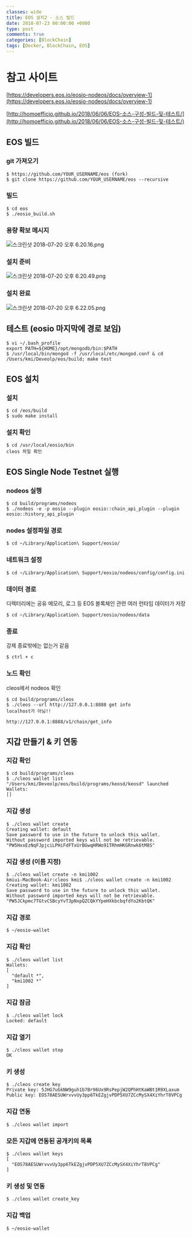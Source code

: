 ```yaml
---
classes: wide
title: EOS 설치2 - 소스 빌드
date: 2018-07-23 00:00:00 +0900
type: post
comments: true
categories: [BlockChain]
tags: [Docker, BlockChain, EOS]
---
```


# 참고 사이트
[https://developers.eos.io/eosio-nodeos/docs/overview-1](https://developers.eos.io/eosio-nodeos/docs/overview-1)

[http://homoefficio.github.io/2018/06/06/EOS-소스-구성-빌드-및-테스트/](http://homoefficio.github.io/2018/06/06/EOS-소스-구성-빌드-및-테스트/)

## EOS 빌드
### git 가져오기
```
$ https://github.com/YOUR_USERNAME/eos (fork)
$ git clone https://github.com/YOUR_USERNAME/eos --recursive
```

### 빌드
```
$ cd eos
$ ./eosio_build.sh
```

### 용량 확보 메시지
![스크린샷 2018-07-20 오후 6.20.16.png](../../assets/images/F1819299DF71676A48413146CDEBE378.png)

### 설치 준비
![스크린샷 2018-07-20 오후 6.20.49.png](../../assets/images/15A7BCE825EC2C7A6E8DF1FADE3D9ECD.png)

### 설치 완료
![스크린샷 2018-07-20 오후 6.22.05.png](../../assets/images/C2F48000E60CC85D152557381EA5C7AB.png)

## 테스트 (eosio 마지막에 경로 보임)
```
$ vi ~/.bash_profile
export PATH=${HOME}/opt/mongodb/bin:$PATH
$ /usr/local/bin/mongod -f /usr/local/etc/mongod.conf & cd /Users/kmi/Deveolp/eos/build; make test

```

## EOS 설치
### 설치
```
$ cd /eos/build
$ sudo make install
```

### 설치 확인
```
$ cd /usr/local/eosio/bin
cleos 파일 확인
```

## EOS Single Node Testnet 실행
### nodeos 실행
```
$ cd build/programs/nodeos
$ ./nodeos -e -p eosio --plugin eosio::chain_api_plugin --plugin eosio::history_api_plugin
```

### nodes 설정파일 경로
```
$ cd ~/Library/Application\ Support/eosio/
```

### 네트워크 설정
```
$ cd ~/Library/Application\ Support/eosio/nodeos/config/config.ini
```

### 데이터 경로
디렉터리에는 공유 메모리, 로그 등 EOS 블록체인 관련 여러 런타임 데이터가 저장
```
$ cd ~/Library/Application\ Support/eosio/nodeos/data
```

### 종료
강제 종료밖에는 없는거 같음
```
$ ctrl + c
```

### 노드 확인
cleos에서 nodeos 확인
```
$ cd build/programs/cleos
$ ./cleos --url http://127.0.0.1:8888 get info
localhost가 아님!!

http://127.0.0.1:8888/v1/chain/get_info
```

## 지갑 만들기 & 키 연동
### 지갑 확인
```
$ cd build/programs/cleos
$ ./cleos wallet list
"/Users/kmi/Deveolp/eos/build/programs/keosd/keosd" launched
Wallets:
[]
```

### 지갑 생성
```
$ ./cleos wallet create
Creating wallet: default
Save password to use in the future to unlock this wallet.
Without password imported keys will not be retrievable.
"PW5HxxEzNqFJpjciLPHiFdFTxUrBGwqHRWo91TRhmHKGRnwk6tM8S"
```

### 지갑 생성 (이름 지정)
```
$ ./cleos wallet create -n kmi1002
kmiui-MacBook-Air:cleos kmi$ ./cleos wallet create -n kmi1002
Creating wallet: kmi1002
Save password to use in the future to unlock this wallet.
Without password imported keys will not be retrievable.
"PW5JCkpmc7TGtvCSBcyYvT3pNxpQZCQkYYpeHXkbcbqfdYo2KbtQK"
```

### 지갑 경로
```
$ ~/eosio-wallet
```

### 지갑 확인
```
$ ./cleos wallet list
Wallets:
[
  "default *",
  "kmi1002 *"
]
```

### 지갑 잠금
```
$ ./cleos wallet lock
Locked: default
```

### 지갑 열기
```
$ ./cleos wallet stop
OK
```

### 키 생성
```
$ ./cleos create key
Private key: 5JHG7uGkNW9guh1b7Br96Ux9RsPepjW2QPhHtKaWBt1R9XLaxum
Public key: EOS78AESUWrvvvUy3pp6TkEZgjvPDP5XU7ZCcMySX4XiYhrT8VPCg
```

### 지갑 연동
```
$ ./cleos wallet import
```

### 모든 지갑에 연동된 공개키의 목록
```
$ ./cleos wallet keys
[
  "EOS78AESUWrvvvUy3pp6TkEZgjvPDP5XU7ZCcMySX4XiYhrT8VPCg"
]
```

### 키 생성 및 연동
```
$ ./cleos wallet create_key
```

### 지갑 백업
```
$ ~/eosio-wallet
```